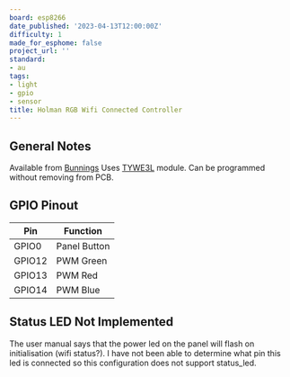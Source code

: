 ```yaml
---
board: esp8266
date_published: '2023-04-13T12:00:00Z'
difficulty: 1
made_for_esphome: false
project_url: ''
standard:
- au
tags:
- light
- gpio
- sensor
title: Holman RGB Wifi Connected Controller
---
```


## General Notes

Available from [Bunnings](https://www.bunnings.com.au/holman-rgb-wi-fi-garden-light-controller_p0189462)
Uses [TYWE3L](https://developer.tuya.com/en/docs/iot/wifie3lpinmodule?id=K9605uj1ar87n) module.
Can be programmed without removing from PCB.

## GPIO Pinout

| Pin    | Function                  |
| ------ | ------------------------- |
| GPIO0  |  Panel Button             |
| GPIO12 |  PWM Green                |
| GPIO13 |  PWM Red                  |
| GPIO14 |  PWM Blue                 |

## Status LED Not Implemented

The user manual says that the power led on the panel will flash on initialisation (wifi status?). I have not been able to determine what pin this led is connected so this configuration does not support status_led.
